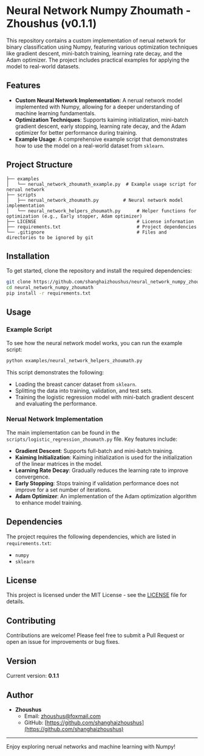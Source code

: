 # Neural Network Numpy Zhoumath - Zhoushus (v0.1.1)

This repository contains a custom implementation of nerual network for binary classification using Numpy, featuring various optimization techniques like gradient descent, mini-batch training, learning rate decay, and the Adam optimizer. The project includes practical examples for applying the model to real-world datasets.

## Features
- **Custom Neural Network Implementation**: A nerual network model implemented with Numpy, allowing for a deeper understanding of machine learning fundamentals.
- **Optimization Techniques**: Supports kaiming initialization, mini-batch gradient descent, early stopping, learning rate decay, and the Adam optimizer for better performance during training.
- **Example Usage**: A comprehensive example script that demonstrates how to use the model on a real-world dataset from `sklearn`.

## Project Structure
```
├── examples
│   └── nerual_network_zhoumath_example.py  # Example usage script for nerual network
├── scripts
│   ├── nerual_network_zhoumath.py         # Neural network model implementation
│   └── neural_network_helpers_zhoumath.py      # Helper functions for optimization (e.g., Early stopper, Adam optimizer)
├── LICENSE                                     # License information
├── requirements.txt                            # Project dependencies
└── .gitignore                                  # Files and directories to be ignored by git
```

## Installation

To get started, clone the repository and install the required dependencies:

```sh
git clone https://github.com/shanghaizhoushus/neural_network_numpy_zhoumath.git
cd neural_network_numpy_zhoumath
pip install -r requirements.txt
```

## Usage

### Example Script
To see how the neural network model works, you can run the example script:

```sh
python examples/neural_network_helpers_zhoumath.py
```

This script demonstrates the following:
- Loading the breast cancer dataset from `sklearn`.
- Splitting the data into training, validation, and test sets.
- Training the logistic regression model with mini-batch gradient descent and evaluating the performance.

### Nerual Network Implementation
The main implementation can be found in the `scripts/logistic_regression_zhoumath.py` file. Key features include:
- **Gradient Descent**: Supports full-batch and mini-batch training.
- **Kaiming Initialization**: Kaiming initialization is used for the initialization of the linear matrices in the model.
- **Learning Rate Decay**: Gradually reduces the learning rate to improve convergence.
- **Early Stopping**: Stops training if validation performance does not improve for a set number of iterations.
- **Adam Optimizer**: An implementation of the Adam optimization algorithm to enhance model training.

## Dependencies
The project requires the following dependencies, which are listed in `requirements.txt`:
- `numpy`
- `sklearn`

## License
This project is licensed under the MIT License - see the [LICENSE](LICENSE) file for details.

## Contributing
Contributions are welcome! Please feel free to submit a Pull Request or open an issue for improvements or bug fixes.

## Version
Current version: **0.1.1**

## Author
- **Zhoushus**
  - Email: [zhoushus@foxmail.com](mailto:zhoushus@foxmail.com)
  - GitHub: [https://github.com/shanghaizhoushus](https://github.com/shanghaizhoushus)

---

Enjoy exploring nerual networks and machine learning with Numpy!
